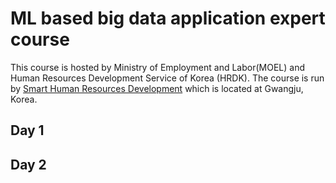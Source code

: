 # ML based big data application expert course

This course is hosted by Ministry of Employment and Labor(MOEL) and Human Resources Development Service of Korea (HRDK). The course is run by [Smart Human Resources Development](https://www.smhrd.or.kr/) which is located at Gwangju, Korea.  

## Day 1

## Day 2
